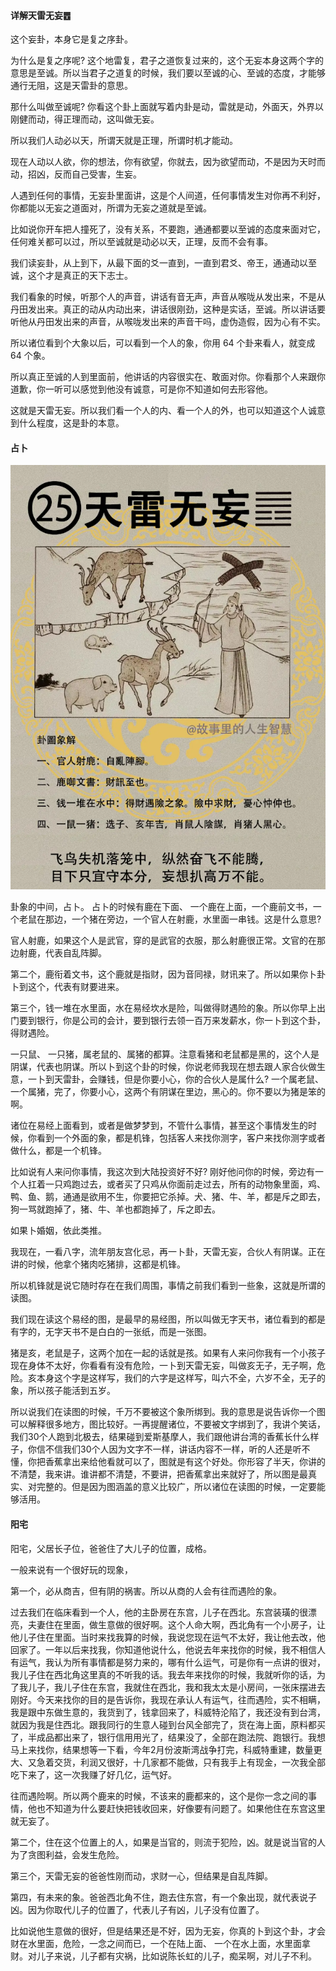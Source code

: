 #### 详解天雷无妄䷘

这个妄卦，本身它是复之序卦。

为什么是复之序呢? 这个地雷复，君子之道恢复过来的，这个无妄本身这两个字的意思是至诚。所以当君子之道复的时候，我们要以至诚的心、至诚的态度，才能够通行无阻，这是天雷卦的意思。

那什么叫做至诚呢? 你看这个卦上面就写着内卦是动，雷就是动，外面天，外界以刚健而动，得正理而动，这叫做无妄。

所以我们人动必以天，所谓天就是正理，所谓时机才能动。

现在人动以人欲，你的想法，你有欲望，你就去，因为欲望而动，不是因为天时而动，招凶，反而自己受害，生妄。

人遇到任何的事情，无妄卦里面讲，这是个人间道，任何事情发生对你再不利好，你都能以无妄之道面对，所谓为无妄之道就是至诚。

比如说你开车把人撞死了，没有关系，不要跑，通通都要以至诚的态度来面对它，任何难关都可以过，所以至诚就是动必以天，正理，反而不会有事。

我们读妄卦，从上到下，从最下面的爻一直到，一直到君爻、帝王，通通动以至诚，这个才是真正的天下志士。

我们看象的时候，听那个人的声音，讲话有音无声，声音从喉咙从发出来，不是从丹田发出来。真正的动从内动出来，讲话很刚劲，这种是实话，至诚。所以讲话要听他从丹田发出来的声音，从喉咙发出来的声音干吗，虚伪造假，因为心有不实。

所以诸位看到个大象以后，可以看到一个人的象，你用 64 个卦来看人，就变成64 个象。

所以真正至诚的人到里面前，他讲话的内容很实在、敢面对你。你看那个人来跟你道歉，你一听可以感觉到他没有诚意，可是你不知道如何去形容他。

这就是天雷无妄。所以我们看一个人的内、看一个人的外，也可以知道这个人诚意到什么程度，这是卦的本意。

#### 占卜

![图片](../img/天雷无妄.png)

卦象的中间，占卜。 占卜的时候有鹿在下面、 一个鹿在上面，一个鹿前文书，一个老鼠在那边，一个猪在旁边，一个官人在射鹿，水里面一串钱。这是什么意思? 

官人射鹿，如果这个人是武官，穿的是武官的衣服，那么射鹿很正常。文官的在那边射鹿，代表自乱阵脚。

第二个，鹿衔着文书，这个鹿就是指财，因为音同禄，财讯来了。所以如果你卜卦卜到这个，代表有财要进来。

第三个，钱一堆在水里面，水在易经坎水是险，叫做得财遇险的象。所以你早上出门要到银行，你是公司的会计，要到银行去领一百万来发薪水，你一卜到这个卦，得财遇险。

一只鼠、 一只猪，属老鼠的、属猪的都算。注意看猪和老鼠都是黑的，这个人是阴谋，代表也阴谋。所以卜到这个卦的时候，你说老师我现在想去跟人家合伙做生意，一卜到天雷卦，会赚钱，但是你要小心，你的合伙人是属什么? 一个属老鼠、 一个属猪，完了，你要小心，这两个有阴谋在里边，黑心的。你不要以为猪是笨的啊。

诸位在易经上面看到，或者是做梦梦到，不管什么事情，甚至这个事情发生的时候，你看到一个外面的象，都是机锋，包括客人来找你测字，客户来找你测字或者做什么，都是一个机锋。

比如说有人来问你事情，我这次到大陆投资好不好? 刚好他问你的时候，旁边有一个人扛着一只鸡跑过去，或者买了只鸡从你面前走过去，所有的动物象里面，鸡、鸭、鱼、鹅，通通是欲用不生，你要把它杀掉。犬、猪、牛、羊，都是斥之即去，狗一骂就跑掉了，猪、牛、羊也都跑掉了，斥之即去。

如果卜婚姻，依此类推。

我现在，一看八字，流年朋友宫化忌，再一卜卦，天雷无妄，合伙人有阴谋。正在讲的时候，他拿个猪肉吃猪排，这都是机锋。

所以机锋就是说它随时存在在我们周围，事情之前我们看到一些象，这就是所谓的读图。

我们现在读这个易经的图，是最早的易经图，所以叫做无字天书，诸位看到的都是有字的，无字天书不是白白的一张纸，而是一张图。

猪是亥，老鼠是子，这两个加在一起的话就是孩。如果有人来问你我有一个小孩子现在身体不太好，你看看有没有危险，一卜到天雷无妄，叫做亥无子，无子啊，危险。亥本身这个字是这样写，我们的六字是这样写，叫六不全，六岁不全，无子的象，所以孩子能活到五岁。

所以说我们在读图的时候，千万不要被这个象所绑到。我的意思是说告诉你一个图可以解释很多地方，图比较好。一再提醒诸位，不要被文字绑到了，我讲个笑话，我们30个人跑到北极去，结果碰到爱斯基摩人，我们跟他讲台湾的香蕉长什么样子，你信不信我们30个人因为文字不一样，讲话内容不一样，听的人还是听不懂，你把香蕉拿出来给他看就可以了，图就是有这个好处。你形容了半天，你讲的不清楚，我来讲。谁讲都不清楚，不要讲，把香蕉拿出来就好了，所以图是最真实、对完整的。但是因为图涵盖的意义比较广，所以诸位在读图的时候，一定要能够活用。

#### 阳宅

阳宅，父居长子位，爸爸住了大儿子的位置，成格。

一般来说有一个很好玩的现象，

第一个，必从商吉，但有阴的祸害。所以从商的人会有往而遇险的象。

过去我们在临床看到一个人，他的主卧房在东宫，儿子在西北。东宫装璜的很漂亮，夫妻住在里面，做生意做的很好啊。这个人命大啊，西北角有一个小房子，让他儿子住在里面。当时来找我算的时候，我说您现在运气不太好，我让他去改，他回家了。一年以后来找我，你知道他说什么，他说去年来找你的时候，我不相信人有运气，我认为所有事情都是努力来的，哪有什么运气，可是你有一点讲的很对，我儿子住在西北角这里真的不听我的话。我去年来找你的时候，我就听你的话，为了我儿子，我儿子住在东宫，我就住在西北，我和我太太是小房间，一张床摆进去刚好。今天来找你的目的是告诉你，我现在承认人有运气，往而遇险，实不相瞒，我是跟中东做生意的，我货到了，钱拿回来了，科威特沦陷了，我还没有到台湾，就因为我是住西北。跟我同行的生意人碰到台风全部完了，货在海上面，原料都买了，半成品都出来了，银行信用用光了，结果没了，全部在跑法院、跑银行。我想马上来找你，结果想等一下看，今年2月份波斯湾战争打完，科威特重建，数量更大、又急着交货，利润又很好，十几家都不能做，只有我手上有现金，一次我全部吃下来了，这一次我赚了好几亿，运气好。

往而遇险啊。所以两个鹿来的时候，不该来的鹿都来的，这个是你一念之间的事情，他也不知道为什么要赶快把钱收回来，好像要有问题了。如果他住在东宫这里就无妄了。

第二个，住在这个位置上的人，如果是当官的，则流于犯险，凶。就是说当官的人为了贪图利益，会发生危险。

第三个，天雷无妄的爸爸性刚而动，求财一心，但结果是自乱阵脚。

第四，有未来的象。爸爸西北角不住，跑去住东宫，有一个象出现，就代表说子凶。因为你取代儿子的位置了，代表儿子有凶，儿子没有位置了。

比如说他生意做的很好，但是结果还是不好，因为无妄，你真的卜到这个卦，才会财在水里面，危险，一念之间而已，一个在陆上面、 一个在水上面，水里面拿财。对儿子来说，儿子都有灾祸，比如说陈长虹的儿子，痴呆啊，对儿子不利。